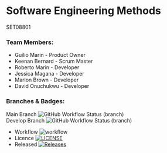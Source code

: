 # Software Engineering Methods
SET08801

### Team Members:
- Guilio Marin - Product Owner
- Keenan Bernard - Scrum Master
- Roberto Marin - Developer
- Jessica Magana - Developer
- Marlon Brown - Developer
- David Onuchukwu - Developer

### Branches & Badges:
Main Branch ![GitHub Workflow Status (branch)](https://img.shields.io/github/workflow/status/keenanbernard/sem-group3/ReportingApp-SEM-GRP3/main) <br>
Develop Branch ![GitHub Workflow Status (branch)](https://img.shields.io/github/workflow/status/keenanbernard/sem-group3/ReportingApp-SEM-GRP3/develop) <br>

- Workflow ![workflow](https://github.com/keenanbernard/sem-group3/actions/workflows/main.yml/badge.svg) <br>
- Licence [![LICENSE](https://img.shields.io/github/license/keenanbernard/sem-group3.svg?style=flat-square)](https://github.com/GuilioM/sem/blob/master/LICENSE) <br>
- Released [![Releases](https://img.shields.io/github/release/keenanbernard/sem-group3/all.svg?style=flat-square)](https://github.com/GuilioM/sem/releases) <br>
